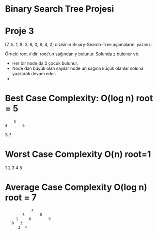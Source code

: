 # Binary Search Tree Projesi
# Proje 3
[7, 5, 1, 8, 3, 6, 0, 9, 4, 2] dizisinin Binary-Search-Tree aşamalarını yazınız.

Örnek: root x'dir. root'un sağından y bulunur. Solunda z bulunur vb.
- Her bir node da 2 çocuk bulunur.
- Node dan büyük olan sayılar node un sağına küçük olanlar soluna yazılarak devam eder.
- 

# Best Case Complexity:  O(log n) root = 5
        5           
    4       6
 3              7   

 # Worst Case Complexity O(n) root=1
 1
    2
        3
            4
                5
# Average Case Complexity O(log n) root = 7
                7
            5       8
         1     6        9
       0   3
          2  4

          